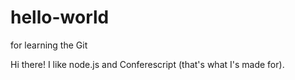 # hello-world
for learning the Git

Hi there!
I like node.js and Conferescript (that's what I's made for).

